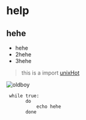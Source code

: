 
# help
## hehe

* hehe
* 2hehe
* 3hehe


> this is a import
[unixHot](http://www.unixhot.com)

![oldboy](http://cdn.zyops.com/wp-content/uploads/2015/12/wpid-86e96f30d338c630a08ebee61224643c_7db49d83-e464-4825-9215-7faa5d7e8678.jpg)


     while true:
           do  
               echo hehe
           done

